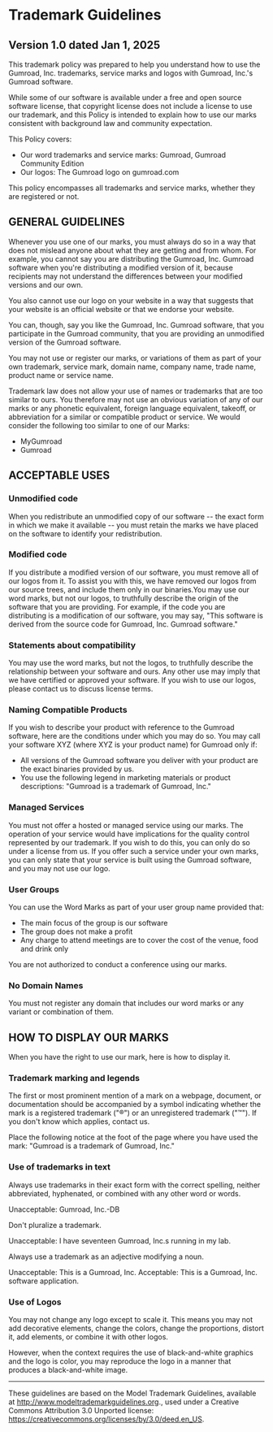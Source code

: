 # Trademark Guidelines

## Version 1.0 dated Jan 1, 2025

This trademark policy was prepared to help you understand how to use the Gumroad, Inc. trademarks, service marks and logos with Gumroad, Inc.'s Gumroad software.

While some of our software is available under a free and open source software license, that copyright license does not include a license to use our trademark, and this Policy is intended to explain how to use our marks consistent with background law and community expectation.

This Policy covers:

- Our word trademarks and service marks: Gumroad, Gumroad Community Edition
- Our logos: The Gumroad logo on gumroad.com

This policy encompasses all trademarks and service marks, whether they are registered or not.

## GENERAL GUIDELINES

Whenever you use one of our marks, you must always do so in a way that does not mislead anyone about what they are getting and from whom. For example, you cannot say you are distributing the Gumroad, Inc. Gumroad software when you're distributing a modified version of it, because recipients may not understand the differences between your modified versions and our own.

You also cannot use our logo on your website in a way that suggests that your website is an official website or that we endorse your website.

You can, though, say you like the Gumroad, Inc. Gumroad software, that you participate in the Gumroad community, that you are providing an unmodified version of the Gumroad software.

You may not use or register our marks, or variations of them as part of your own trademark, service mark, domain name, company name, trade name, product name or service name.

Trademark law does not allow your use of names or trademarks that are too similar to ours. You therefore may not use an obvious variation of any of our marks or any phonetic equivalent, foreign language equivalent, takeoff, or abbreviation for a similar or compatible product or service. We would consider the following too similar to one of our Marks:

- MyGumroad
- Gumroad

## ACCEPTABLE USES

### Unmodified code

When you redistribute an unmodified copy of our software -- the exact form in which we make it available -- you must retain the marks we have placed on the software to identify your redistribution.

### Modified code

If you distribute a modified version of our software, you must remove all of our logos from it. To assist you with this, we have removed our logos from our source trees, and include them only in our binaries.You may use our word marks, but not our logos, to truthfully describe the origin of the software that you are providing. For example, if the code you are distributing is a modification of our software, you may say, "This software is derived from the source code for Gumroad, Inc. Gumroad software."

### Statements about compatibility

You may use the word marks, but not the logos, to truthfully describe the relationship between your software and ours. Any other use may imply that we have certified or approved your software. If you wish to use our logos, please contact us to discuss license terms.

### Naming Compatible Products

If you wish to describe your product with reference to the Gumroad software, here are the conditions under which you may do so. You may call your software XYZ (where XYZ is your product name) for Gumroad only if:

- All versions of the Gumroad software you deliver with your product are the exact binaries provided by us.
- You use the following legend in marketing materials or product descriptions: "Gumroad is a trademark of Gumroad, Inc."

### Managed Services

You must not offer a hosted or managed service using our marks. The operation of your service would have implications for the quality control represented by our trademark. If you wish to do this, you can only do so under a license from us. If you offer such a service under your own marks, you can only state that your service is built using the Gumroad software, and you may not use our logo.

### User Groups

You can use the Word Marks as part of your user group name provided that:

- The main focus of the group is our software
- The group does not make a profit
- Any charge to attend meetings are to cover the cost of the venue, food and drink only

You are not authorized to conduct a conference using our marks.

### No Domain Names

You must not register any domain that includes our word marks or any variant or combination of them.

## HOW TO DISPLAY OUR MARKS

When you have the right to use our mark, here is how to display it.

### Trademark marking and legends

The first or most prominent mention of a mark on a webpage, document, or documentation should be accompanied by a symbol indicating whether the mark is a registered trademark ("®") or an unregistered trademark ("™"). If you don't know which applies, contact us.

Place the following notice at the foot of the page where you have used the mark: "Gumroad is a trademark of Gumroad, Inc."

### Use of trademarks in text

Always use trademarks in their exact form with the correct spelling, neither abbreviated, hyphenated, or combined with any other word or words.

Unacceptable: Gumroad, Inc.-DB

Don't pluralize a trademark.

Unacceptable: I have seventeen Gumroad, Inc.s running in my lab.

Always use a trademark as an adjective modifying a noun.

Unacceptable: This is a Gumroad, Inc.
Acceptable: This is a Gumroad, Inc. software application.

### Use of Logos

You may not change any logo except to scale it. This means you may not add decorative elements, change the colors, change the proportions, distort it, add elements, or combine it with other logos.

However, when the context requires the use of black-and-white graphics and the logo is color, you may reproduce the logo in a manner that produces a black-and-white image.

---

These guidelines are based on the Model Trademark Guidelines, available at http://www.modeltrademarkguidelines.org., used under a Creative Commons Attribution 3.0 Unported license: https://creativecommons.org/licenses/by/3.0/deed.en_US.
